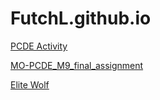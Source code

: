 # FutchL.github.io

<a href="https://futchl.github.io/PCDE-Activity-9.1"> PCDE Activity </a>


<a href="https://futchl.github.io/MO-PCDE_M9_final_assignment/"> MO-PCDE_M9_final_assignment </a>

<a href="[https://futchl.github.io/Elite-Wolf/](https://github.com/FutchL/Elite-Wolf/blob/master/README.md)"> Elite Wolf </a>


